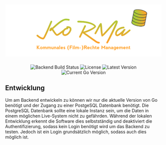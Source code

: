 <div align="center">
<h1><img src="../branding/backend.svg" alt="KoRMa — Kommunales (Film-)Rechte Management — Backend"></h1>
<img alt="Backend Build Status" src="https://img.shields.io/github/actions/workflow/status/unikino-gegenlicht/rights-management-database/build-backend.yaml?branch=main&style=for-the-badge&logo=github-actions&logoColor=white&logoSize=auto&label=Backend%20Build">
<img alt="License" src="https://img.shields.io/github/license/unikino-gegenlicht/rights-management-database?style=for-the-badge">
<img alt="Latest Version" src="https://img.shields.io/github/v/release/unikino-gegenlicht/rights-management-database?sort=semver&display_name=tag&style=for-the-badge&label=Latest%20Version"><br/>
<img alt="Current Go Version" src="https://img.shields.io/github/go-mod/go-version/unikino-gegenlicht/rights-management-database?filename=backend%2Fgo.mod&style=for-the-badge&logo=go&logoColor=white&logoSize=auto&label=Version">
</div>

## Entwicklung
Um am Backend entwickeln zu können wir nur die aktuelle Version von Go benötigt
und der Zugang zu einer PostgeSQL Datenbank benötigt.
Die PostgreSQL Datenbank sollte eine lokale Instanz sein, um die Daten in einem
möglichen Live-System nicht zu gefährden.
Während der lokalen Entwicklung erkennt die Software dies selbstständig und
deaktiviert die Authentifizierung, sodass kein Login benötigt wird um das
Backend zu testen.
Jedoch ist ein Login grundsätzlich möglich, sodass auch dies möglich ist.